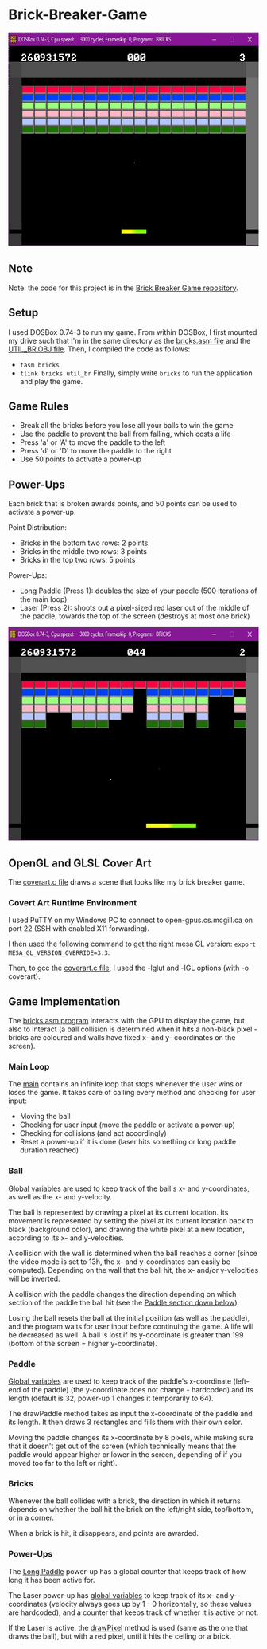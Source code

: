 # Brick-Breaker-Game

<p align="center">
  <img src="brick breaker.JPG" width="642" height="429">
</p>

## Note
Note: the code for this project is in the [Brick Breaker Game repository](https://github.com/z1chh/Brick-Breaker-Game).

## Setup
I used DOSBox 0.74-3 to run my game.
From within DOSBox, I first mounted my drive such that I'm in the same directory as the [bricks.asm file](https://github.com/z1chh/Brick-Breaker-Game/blob/main/bricks.asm) and the [UTIL_BR.OBJ file](https://github.com/z1chh/Brick-Breaker-Game/blob/main/UTIL_BR.OBJ).
Then, I compiled the code as follows:
* `tasm bricks`
* `tlink bricks util_br`
Finally, simply write `bricks` to run the application and play the game.

## Game Rules
* Break all the bricks before you lose all your balls to win the game
* Use the paddle to prevent the ball from falling, which costs a life
* Press 'a' or 'A' to move the paddle to the left
* Press 'd' or 'D' to move the paddle to the right
* Use 50 points to activate a power-up

## Power-Ups
Each brick that is broken awards points, and 50 points can be used to activate a power-up.

Point Distribution:
* Bricks in the bottom two rows: 2 points
* Bricks in the middle two rows: 3 points
* Bricks in the top two rows: 5 points

Power-Ups:
* Long Paddle (Press 1): doubles the size of your paddle (500 iterations of the main loop)
* Laser (Press 2): shoots out a pixel-sized red laser out of the middle of the paddle, towards the top of the screen (destroys at most one brick)

<p align="center">
  <img src="power-ups.JPG" width="641" height="428">
</p>

## OpenGL and GLSL Cover Art
The [coverart.c file](https://github.com/z1chh/Brick-Breaker-Game/blob/main/coverart.c) draws a scene that looks like my brick breaker game.

### Covert Art Runtime Environment
I used PuTTY on my Windows PC to connect to open-gpus.cs.mcgill.ca on port 22 (SSH with enabled X11 forwarding).

I then used the following command to get the right mesa GL version: `export MESA_GL_VERSION_OVERRIDE=3.3`.

Then, to gcc the [coverart.c file](https://github.com/z1chh/Brick-Breaker-Game/blob/main/coverart.c), I used the -lglut and -lGL options (with -o coverart).

## Game Implementation
The [bricks.asm program](https://github.com/z1chh/Brick-Breaker-Game/blob/main/bricks.asm) interacts with the GPU to display the game, but also to interact (a ball collision is determined when it hits a non-black pixel - bricks are coloured and walls have fixed x- and y- coordinates on the screen).

### Main Loop
The [main](https://github.com/z1chh/Brick-Breaker-Game/blob/main/bricks.asm#L1081) contains an infinite loop that stops whenever the user wins or loses the game. It takes care of calling every method and checking for user input:
* Moving the ball
* Checking for user input (move the paddle or activate a power-up)
* Checking for collisions (and act accordingly)
* Reset a power-up if it is done (laser hits something or long paddle duration reached)

### Ball
[Global variables](https://github.com/z1chh/Brick-Breaker-Game/blob/main/bricks.asm#L20) are used to keep track of the ball's x- and y-coordinates, as well as the x- and y-velocity.

The ball is represented by drawing a pixel at its current location. Its movement is represented by setting the pixel at its current location back to black (background color), and drawing the white pixel at a new location, according to its x- and y-velocities.

A collision with the wall is determined when the ball reaches a corner (since the video mode is set to 13h, the x- and y-coordinates can easily be computed). Depending on the wall that the ball hit, the x- and/or y-velocities will be inverted.

A collision with the paddle changes the direction depending on which section of the paddle the ball hit (see the [Paddle section down below](https://github.com/z1chh/Brick-Breaker-Game#paddle)).

Losing the ball resets the ball at the initial position (as well as the paddle), and the program waits for user input before continuing the game. A life will be decreased as well. A ball is lost if its y-coordinate is greater than 199 (bottom of the screen = higher y-coordinate).

### Paddle
[Global variables](https://github.com/z1chh/Brick-Breaker-Game/blob/main/bricks.asm#L26) are used to keep track of the paddle's x-coordinate (left-end of the paddle) (the y-coordinate does not change - hardcoded) and its length (default is 32, power-up 1 changes it temporarily to 64).

The drawPaddle method takes as input the x-coordinate of the paddle and its length. It then draws 3 rectangles and fills them with their own color.

Moving the paddle changes its x-coordinate by 8 pixels, while making sure that it doesn't get out of the screen (which technically means that the paddle would appear higher or lower in the screen, depending of if you moved too far to the left or right).

### Bricks
Whenever the ball collides with a brick, the direction in which it returns depends on whether the ball hit the brick on the left/right side, top/bottom, or in a corner.

When a brick is hit, it disappears, and points are awarded.

### Power-Ups
The [Long Paddle](https://github.com/z1chh/Brick-Breaker-Game/blob/main/bricks.asm#L31) power-up has a global counter that keeps track of how long it has been active for.

The Laser power-up has [global variables](https://github.com/z1chh/Brick-Breaker-Game/blob/main/bricks.asm#L33) to keep track of its x- and y-coordinates (velocity always goes up by 1 - 0 horizontally, so these values are hardcoded), and a counter that keeps track of whether it is active or not.

If the Laser is active, the [drawPixel](https://github.com/z1chh/Brick-Breaker-Game/blob/main/bricks.asm#L44) method is used (same as the one that draws the ball), but with a red pixel, until it hits the ceiling or a brick.

